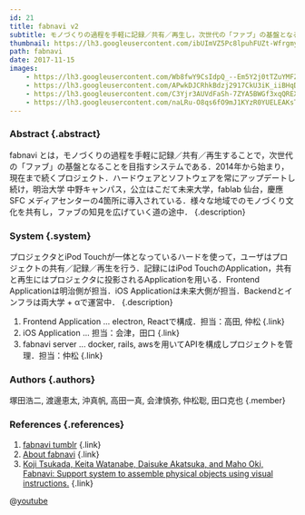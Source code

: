 ```yaml
---
id: 21
title: fabnavi v2
subtitle: モノづくりの過程を手軽に記録／共有／再生し，次世代の「ファブ」の基盤となることを目指すシステム
thumbnail: https://lh3.googleusercontent.com/ibUImVZ5Pc8lpuhFUZt-WfrgmyaHhtAdoH611iASqFch5e42zg20L-yD0BWXRS8IcxGvGZxd178b3IDxaRO-XjnhfEafgL3oYoL7yOrmI8ZQEe6qo4uIGTS_WvHU-xnP14Px-odElkpKalrnlzkwzsd2Rn2W9Oys7-vY1g0MDEHZHNsHdUnhdghkYflvLPnPLnGxxm65tPGFOc-V6nPGXv8huxjDipS4TM8Ext2AWVCI3ROUnYy6du-LDdaGkaqvLhjZ5GOND754OhIrU6vkVu79mwYd6SKVaWEIY6jMLI5DJIRnq0k-FvA5OwQ5vco8lOh0JRNxYEaU5yFkWo78_wcVqdM-74x_rXiAYhtqtAEBPf3zojWLRh5cQRZPcnGnwW4sNYVn8XVgUVvFPQ0DhTTDmFQfj4W4wjLnK9PytR9raBNNn-xj0zcUx1ttU7wz7f4LuDYUmjbcsJxU1zMJJ2tstRsUZ7aCbfPOy01IJpZ1BfgaSnAcw2IZ1Ksaohy6mdVH3N_7R4brepGRA2OKLLfvlyBVEwwM4FwUNaOlAR_anP9AsIfp1KVocjhpH36tT4TpS2IwPamu5wvXMK3noy4375ZOHdEouSj_r2OP=w1024-h768-rp
path: fabnavi
date: 2017-11-15
images:
    - https://lh3.googleusercontent.com/Wb8fwY9CsIdpQ_--Em5Y2j0tTZuYMFZL2yOpMczUgIoWoFUBr6krYrWFU3AwIvtDQSyxCMeJB9mNWeNlg1xR_52nJHVwPKZZMgN0QlKF0o9VsR5dp_EO1leUyWe18zEQDYptUrOYuWuDhr00X9GL3mGy67SwVpf_J-UM0UUlatBDKBqNUn4cTtTlLqcERWtbq7CW3QUoffvDG-tB37zj5mJs1aHx3MX2Ga06rKlVEADPGxElMUZ8b-TD-n9rI28L4Jra4ZX_NhaIDAAaxGK_P_2z7S_VlcwErfzsHbES8ozKSEQWvFphqOCcamCH0AcWdhRN7d8TyROjyniJXZuTVxulzIZKeuRixr_mfqFTzZBSp8Y4z9wvsqbwwIAxp4xax-XuTsIIjcWRwQwUbylG1jDbRSVjlca7xIzn9T-0YXJ7_qp_hn-R0PCvJK9YhocxqJq_41_c7tmE16YuLlBBF1GKh6vDJELWey7rZ-btNgKZHXhl75EXvquNXyzmzjzhfHnujcnxLSlLU59zjFRrGugyvCLiikqu4qzHR5E72F8ozOzJWi5l0Lcts5JlKmrHzs3s3mFeiuGnObilT3ikSRCFGSIx0V44_Xw6AyHJ=w718-h404-rp
    - https://lh3.googleusercontent.com/APwkDJCRhkBdzj2917CkU3iK_iiBHqDLIuiGrOmgcNulf_FEUbqgD1wJfOMXzKfs_lHpzQNpG6bLI4MC6BYzX-tWyL2tZ40R1-7Vu7cAgRdU9vdA1g_FHTWfxYWu1Vg6vPxbC7tNWYktYzQPNovopbbs7Zey74dEw6Ir27A5TAbGjodBaLjfvwWLrQhSyrocqd1KGR5pxCy8PlrL503T15uxzz962WgAWa9S5cG6_gQ01Hm5RdfEREF8NLHSIisrM1thPK5-jQlYP_cWiV_bsisd2HiSYCGECI7ZSciq0nBXeBpeu49NaDzxGfFjD96MeMzqCAntJHI3A3ethPMAAZomYl-iQ3HM-TwRmdpo3BulWUDlvuKHPQJNDos8ZKN9Hgdw50SxCsXvFPrMFQQULsGBTbE9dWCHn8or8nDgQvFo547cmAmv4oUWTQnZiHYRAx8pt4J_JSYgZTvAXJoINbb-ANL_IzhNu0IdrQfqzxEntPOaXFvKW25YS00pn_xyxwhAn9cFtIFLkKhnZBtRmZD9lVpKOnFuGzTe2yUvPEkN7NjlWTGcQ6H1mv4dVWvUy-J9INK_CvqyESFayASEccmMGSAFB_iiUSqh1KgV=w1789-h1006-rp
    - https://lh3.googleusercontent.com/C3Yjr3AUVdFaSh-7ZYA5BWGf3xqQREXPKlQ6ckt1sNCscknqjNWz91jKh0FuXrtqzYr7v3Uc-0lYUNYSYzxC8unjYIlulxdusyWbg9OHIKhCJnbaIdapV6lqM2RH_fmvgopnhNnewGX6TjypQEG_6own5ZPYx3sOwR5BpktHyrbQXlysbylfgH7PDG9XqPeLBPXa6fz6JNQdpHcACD5hMTajBOU_QoaPNc88LHjsWxYct8mRZgK1pQQ-MwUWCTkmjau5Da7THFE2PzIvBeGMhLyKyk3cQ7zHOv5-tDe11TGycKcu2EJRVYrAge5RRZC87DE7PieQfX7KC_HO_5y-Swjuhy1Avc_2QtDqtW8pZMXZwJxgowA4DJV3QRpz1ewZ3XXzsaWq0IUNWRsGdF2CctvpkqfeGAPJZSrAzlsflMFtIr_7rDAFFcfdBj0Q-mD6e-PjPb7qi7IslPcyaKjSKegomyevWJdT1ONg1JheTxhHdzHtiy3Ue9EvMQdoqAShTAEq9xOClNel9BpAFJZowUHgqlxu7HbesIAb23XLvsFcKWj1a5STdD2e_sZKeig-04A_cyi1jf2y_V65Xc77jx9xwA1yU2Mc_WNNrCfw=w1789-h1006-rp
    - https://lh3.googleusercontent.com/naLRu-O8qs6fO9mJ1KYzR0YUELEAKsTyzW1TC4Qs5g653010BzqAZ5KQlzBy6DffhAqSjo3OqvJ2nVZTCiWBbPjqSNsv69xbgoKD2Hydufdf_dULmbg31QgaKzMlFz-Vh6MXETBUryumk761vV6iRzQM3BnSjO2iED1ITZdpxReVRVrTrpI5FaPqvxP2dMW1ju1Z6ujKbm8IMkpJ3Ew4vbR8_CiMkhpn5ohZXDaJcIvDBb09wX_S06ImLcth0rWFdIp6zqy5vNEfTvnZVb8SUrt-9pNnew0gKxlSzCUp3X5iiinoSybugp9ftCktUu3lMzy0iR7CFVMT1eACWQvvQrEJUk9Xm-ksH4WXwJ5AHAJtS0w9bhXaUUy1eyuT_qv2WeW41ErxPjE35eLDNzy234Rmdw-rci1jWX47MR6dW02FxdP3OFrs5MewqF4pyCqYBLAjAEmy-hhC_WgzzZYKOriWN9svJ9pY1xpDxLZLFtiVWR_26MoTUocVVG1rLrmgX8g3hO1UXgdgGzSHELDx75q-wBoJjkcSwA_YZov4RE8tYkBsrPGVRyNZzihGtUNfAvwa2r-s3sZ7J4uE48o6r9_leOvH2ZiAiGQIYSiT=w566-h346-rp
---
```


### Abstract  {.abstract}

fabnavi とは，モノづくりの過程を手軽に記録／共有／再生することで，次世代の「ファブ」の基盤となることを目指すシステムである．2014年から始まり，現在まで続くプロジェクト．ハードウェアとソフトウェアを常にアップデートし続け，明治大学 中野キャンパス，公立はこだて未来大学，fablab 仙台，慶應SFC メディアセンターの4箇所に導入されている．様々な地域でのモノづくり文化を共有し，ファブの知見を広げていく道の途中． {.description}

### System {.system}

プロジェクタとiPod Touchが一体となっているハードを使って，ユーザはプロジェクトの共有／記録／再生を行う．記録にはiPod TouchのApplication，共有と再生にはプロジェクタに投影されるApplicationを用いる．Frontend Applicationは明治側が担当．iOS Applicationは未来大側が担当．Backendとインフラは両大学 + αで運営中． {.description}

1. Frontend Application ... electron, Reactで構成．担当：高田, 仲松 {.link}
2. iOS Application ... 担当：会津，田口 {.link}
3. fabnavi server ... docker, rails, awsを用いてAPIを構成しプロジェクトを管理．担当：仲松 {.link}

### Authors {.authors}

塚田浩二, 渡邊恵太, 沖真帆, 高田一真, 会津慎弥, 仲松聡, 田口克也 {.member}

### References {.references}

1. [fabnavi tumblr](http://fabnavi.tumblr.com/) {.link}
2. [About fabnavi](http://mobiquitous.com/pub/fab10-fabnavi.pdf) {.link}
3. [Koji Tsukada, Keita Watanabe, Daisuke Akatsuka, and Maho Oki, Fabnavi: Support system to assemble physical objects using visual instructions.](http://mobiquitous.com/pub/fab10-fabnavi.pdf) {.link}

@[youtube](fq0-6UXIzjU)
